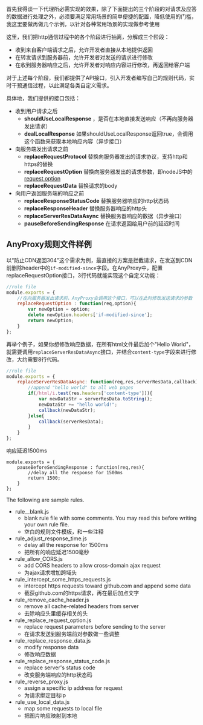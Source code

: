 
首先我得谈一下代理所必需实现的效果，除了下面提出的三个阶段的对请求及应答的数据进行处理之外，必须要满足常用场景的简单便捷的配置，降低使用的门槛，我这里要做再做几个示例，以针对各种常用场景的实现做参考使用


这里，我们把http通信过程中的各个阶段进行抽离，分解成三个阶段：

* 收到来自客户端请求之后，允许开发者直接从本地提供返回
* 在转发请求到服务器前，允许开发者对发送的请求进行修改
* 在收到服务器响应之后，允许开发者对响应内容进行修改，再返回给客户端
 
对于上述每个阶段，我们都提供了API接口，引入开发者编写自己的规则代码，实时干预通信过程，以此满足各类自定义需求。

具体地，我们提供的接口包括：

* 收到用户请求之后
    * **shouldUseLocalResponse** ，是否在本地直接发送响应（不再向服务器发出请求）
    * **dealLocalResponse** 如果shouldUseLocalResponse返回true，会调用这个函数来获取本地响应内容（异步接口）
* 向服务端发出请求之前
    * **replaceRequestProtocol**  替换向服务器发出的请求协议，支持http和https的替换
    * **replaceRequestOption** 替换向服务器发出的请求参数，即nodeJS中的 [request option](http://nodejs.org/api/http.html#http_http_request_options_callback)
    * **replaceRequestData** 替换请求的body
* 向用户返回服务端的响应之前
    * **replaceResponseStatusCode** 替换服务器响应的http状态码
    * **replaceResponseHeader** 替换服务器响应的http头
    * **replaceServerResDataAsync** 替换服务器响应的数据（异步接口）
    * **pauseBeforeSendingResponse** 在请求返回给用户前的延迟时间
    
    
AnyProxy规则文件样例
---------------
以“防止CDN返回304”这个需求为例，最直接的方案是拦截请求，在发送到CDN前删除header中的`if-modified-since`字段。在AnyProxy中，配置replaceRequestOption接口，3行代码就能实现这个自定义功能：

```javascript
//rule file
module.exports = {
    //在向服务器发出请求前，AnyProxy会调用这个接口，可以在此时修改发送请求的参数
    replaceRequestOption : function(req,option){
        var newOption = option;
        delete newOption.headers['if-modified-since'];
        return newOption;
    }
};
```

再举个例子，如果你想修改响应数据，在所有html文件最后加个"Hello World"，就需要调用`replaceServerResDataAsync`接口，并结合`content-type`字段来进行修改，大约需要8行代码。

```javascript
//rule file
module.exports = {
    replaceServerResDataAsync: function(req,res,serverResData,callback){
        //append "hello world" to all web pages
        if(/html/i.test(res.headers['content-type'])){
            var newDataStr = serverResData.toString();
            newDataStr += "hello world!";
            callback(newDataStr);
        }else{
            callback(serverResData);
        }
    }
};
```

响应延迟1500ms

```
module.exports = {
    pauseBeforeSendingResponse : function(req,res){
        //delay all the response for 1500ms
        return 1500;
    }
};
```


The following are sample rules.

* rule__blank.js
    * blank rule file with some comments. You may read this before writing your own rule file.
    * 空白的规则文件模板，和一些注释
* rule_adjust_response_time.js
    * delay all the response for 1500ms
    * 把所有的响应延迟1500毫秒
* rule_allow_CORS.js
    * add CORS headers to allow cross-domain ajax request
    * 为ajax请求增加跨域头
* rule_intercept_some_https_requests.js
    * intercept https requests toward github.com and append some data
    * 截获github.com的https请求，再在最后加点文字
* rule_remove_cache_header.js
    * remove all cache-related headers from server
    * 去除响应头里缓存相关的头
* rule_replace_request_option.js
    * replace request parameters before sending to the server
    * 在请求发送到服务端前对参数做一些调整
* rule_replace_response_data.js
    * modify response data
    * 修改响应数据
* rule_replace_response_status_code.js
    * replace server's status code
    * 改变服务端响应的http状态码
* rule_reverse_proxy.js
    * assign a specific ip address for request
    * 为请求绑定目标ip
* rule_use_local_data.js
    * map some requests to local file
    * 把图片响应映射到本地
